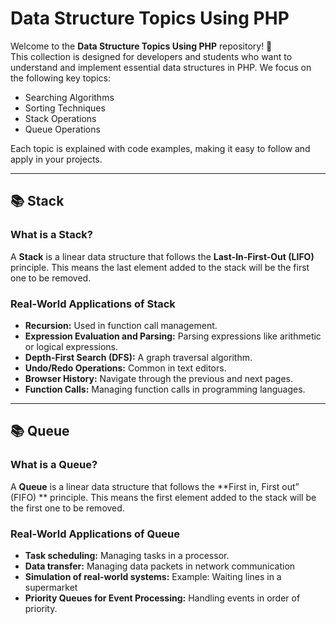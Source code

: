 # Data Structure Topics Using PHP

Welcome to the **Data Structure Topics Using PHP** repository! 🎉  
This collection is designed for developers and students who want to understand and implement essential data structures in PHP. We focus on the following key topics:

- Searching Algorithms
- Sorting Techniques
- Stack Operations
- Queue Operations

Each topic is explained with code examples, making it easy to follow and apply in your projects.

---



## 📚 Stack

### What is a Stack?

A **Stack** is a linear data structure that follows the **Last-In-First-Out (LIFO)** principle. This means the last element added to the stack will be the first one to be removed.

### Real-World Applications of Stack

- **Recursion:** Used in function call management.
- **Expression Evaluation and Parsing:** Parsing expressions like arithmetic or logical expressions.
- **Depth-First Search (DFS):** A graph traversal algorithm.
- **Undo/Redo Operations:** Common in text editors.
- **Browser History:** Navigate through the previous and next pages.
- **Function Calls:** Managing function calls in programming languages.

---

## 📚 Queue

### What is a Queue?

A **Queue** is a linear data structure that follows the **First in, First out” (FIFO) ** principle. This means the first element added to the stack will be the first one to be removed.


### Real-World Applications of Queue
- **Task scheduling:** Managing tasks in a processor.
- **Data transfer:** Managing data packets in network communication
- **Simulation of real-world systems:** Example: Waiting lines in a supermarket
- **Priority Queues for Event Processing:**  Handling events in order of priority.